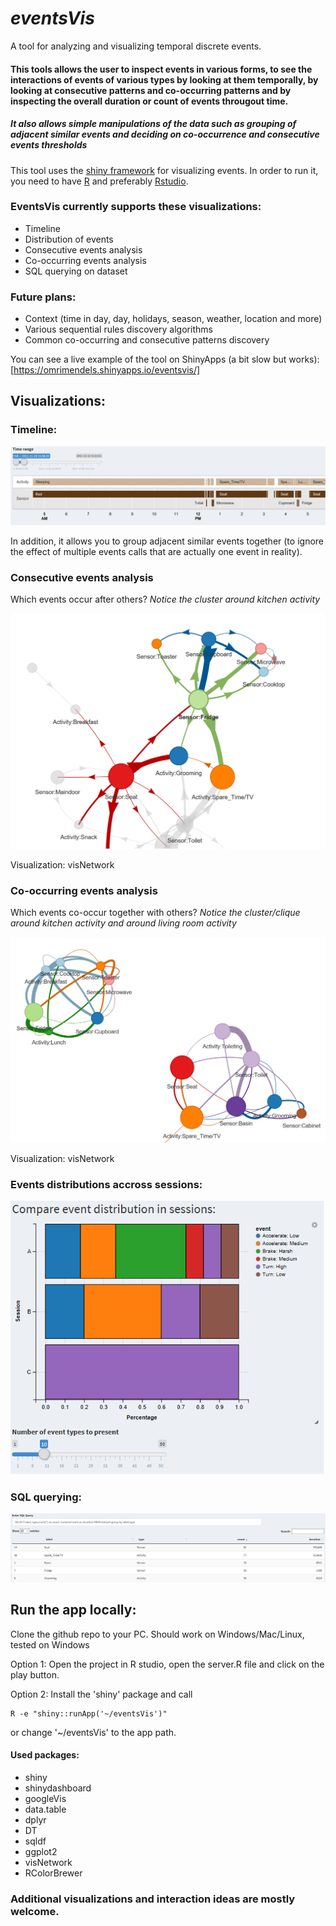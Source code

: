 # *eventsVis*
A tool for analyzing and visualizing temporal discrete events.

#### This tools allows the user to inspect events in various forms, to see the interactions of events of various types by looking at them temporally, by looking at consecutive patterns and co-occurring patterns and by inspecting the overall duration or count of events througout time. 
##### It also allows simple manipulations of the data such as grouping of adjacent similar events and deciding on co-occurrence and consecutive events thresholds

This tool uses the [shiny framework](https://shiny.rstudio.com/) for visualizing events.
In order to run it, you need to have [R](https://mran.microsoft.com/download) and preferably [Rstudio](https://www.rstudio.com/products/rstudio/download/).

### EventsVis currently supports these visualizations:
* Timeline
* Distribution of events
* Consecutive events analysis
* Co-occurring events analysis
* SQL querying on dataset

### Future plans:
 * Context (time in day, day, holidays, season, weather, location and more)
 * Various sequential rules discovery algorithms
 * Common co-occurring and consecutive patterns discovery

You can see a live example of the tool on ShinyApps (a bit slow but works):
[https://omrimendels.shinyapps.io/eventsvis/]


## Visualizations:

### Timeline:
![Timeline](https://github.com/omri374/eventsVis/raw/master/img/timeline.png)

In addition, it allows you to group adjacent similar events together (to ignore the effect of multiple events calls that are actually one event in reality).

### Consecutive events analysis
Which events occur after others? *Notice the cluster around kitchen activity*

![Consecutive](https://github.com/omri374/eventsVis/raw/master/img/consecutive.png)

Visualization: visNetwork

### Co-occurring events analysis
Which events co-occur together with others? *Notice the cluster/clique around kitchen activity and around living room activity*

![Consecutive](https://github.com/omri374/eventsVis/raw/master/img/cooccurring.png)

Visualization: visNetwork


### Events distributions accross sessions:
![Distributions](https://github.com/omri374/eventsVis/raw/master/img/distributions.png)


### SQL querying: 
![SQL](https://github.com/omri374/eventsVis/raw/master/img/sql.png)



## Run the app locally:
Clone the github repo to your PC. Should work on Windows/Mac/Linux, tested on Windows

Option 1: Open the project in R studio, open the server.R file and click on the play button. 

Option 2: Install the 'shiny' package and call


    R -e "shiny::runApp('~/eventsVis')"

or change '~/eventsVis' to the app path.

#### Used packages:
- shiny
- shinydashboard
- googleVis
- data.table
- dplyr
- DT
- sqldf
- ggplot2
- visNetwork
- RColorBrewer

### Additional visualizations and interaction ideas are mostly welcome.
